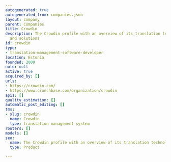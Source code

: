 ```yaml
---
autogenerated: true
autogenerated_from: companies.json
layout: company
parent: Companies
title: Crowdin
description: The Crowdin profile with an overview of its translation technologies
  and solutions
id: crowdin
type:
- translation-management-software-developer
location: Estonia
founded: 2009
note: null
active: true
acquired_by: []
urls:
- https://crowdin.com/
- https://www.crunchbase.com/organization/crowdin
apis: []
quality_estimation: []
automatic_post_editing: []
tms:
- slug: crowdin
  name: Crowdin
  type: translation management system
routers: []
models: []
seo:
  name: The Crowdin profile with an overview of its translation technologies and solutions
  type: Product

---
```


